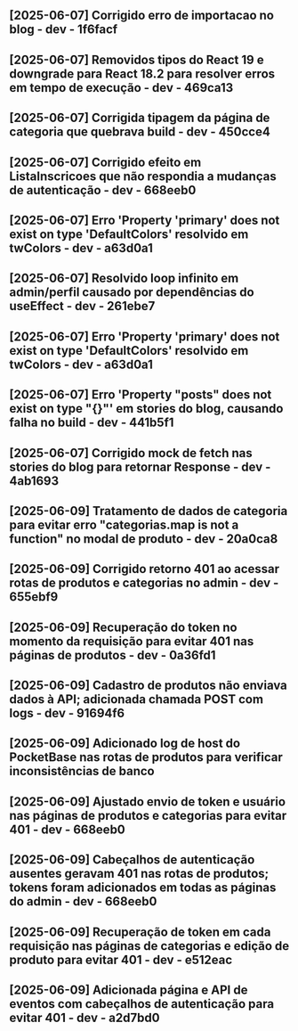 ## [2025-06-07] Corrigido erro de importacao no blog - dev - 1f6facf
## [2025-06-07] Removidos tipos do React 19 e downgrade para React 18.2 para resolver erros em tempo de execução - dev - 469ca13
## [2025-06-07] Corrigida tipagem da página de categoria que quebrava build - dev - 450cce4
## [2025-06-07] Corrigido efeito em ListaInscricoes que não respondia a mudanças de autenticação - dev - 668eeb0
## [2025-06-07] Erro 'Property 'primary' does not exist on type 'DefaultColors' resolvido em twColors - dev - a63d0a1
## [2025-06-07] Resolvido loop infinito em admin/perfil causado por dependências do useEffect - dev - 261ebe7
## [2025-06-07] Erro 'Property 'primary' does not exist on type 'DefaultColors' resolvido em twColors - dev - a63d0a1
## [2025-06-07] Erro 'Property "posts" does not exist on type "{}"' em stories do blog, causando falha no build - dev - 441b5f1

## [2025-06-07] Corrigido mock de fetch nas stories do blog para retornar Response - dev - 4ab1693
## [2025-06-09] Tratamento de dados de categoria para evitar erro "categorias.map is not a function" no modal de produto - dev - 20a0ca8
## [2025-06-09] Corrigido retorno 401 ao acessar rotas de produtos e categorias no admin - dev - 655ebf9
## [2025-06-09] Recuperação do token no momento da requisição para evitar 401 nas páginas de produtos - dev - 0a36fd1
## [2025-06-09] Cadastro de produtos não enviava dados à API; adicionada chamada POST com logs - dev - 91694f6
## [2025-06-09] Adicionado log de host do PocketBase nas rotas de produtos para verificar inconsistências de banco
## [2025-06-09] Ajustado envio de token e usuário nas páginas de produtos e categorias para evitar 401 - dev - 668eeb0
## [2025-06-09] Cabeçalhos de autenticação ausentes geravam 401 nas rotas de produtos; tokens foram adicionados em todas as páginas do admin - dev - 668eeb0
## [2025-06-09] Recuperação de token em cada requisição nas páginas de categorias e edição de produto para evitar 401 - dev - e512eac
## [2025-06-09] Adicionada página e API de eventos com cabeçalhos de autenticação para evitar 401 - dev - a2d7bd0
